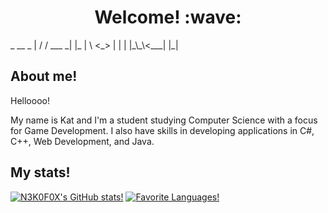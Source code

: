 <h1 align=center>Welcome! :wave:</h1>
<p>             
 _ __       _               
| / / ___ _| |_ 
|  \ <_> | | |  
|_\_\<___| |_|
                                
 </p>

 
## About me!

<p> Helloooo! </p>
<p> My name is Kat and I'm a student studying Computer Science with a focus for Game Development. I also have skills in developing applications in C#, C++, Web Development, and Java.</p>

## My stats!
[![N3K0F0X's GitHub stats!](https://github-readme-stats.vercel.app/api?username=N3K0F0X&show_icons=true&theme=rose_pine&rank_icon=github)](https://github.com/anuraghazra/github-readme-stats)
[![Favorite Languages!](https://github-readme-stats.vercel.app/api/top-langs/?username=N3K0F0X&theme=rose_pine)](https://github.com/anuraghazra/github-readme-stats)
